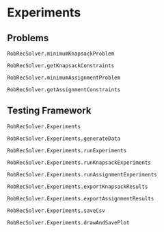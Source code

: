 # Experiments

## Problems

```@docs
RobRecSolver.minimumKnapsackProblem
```

```@docs
RobRecSolver.getKnapsackConstraints
```

```@docs
RobRecSolver.minimumAssignmentProblem
```

```@docs
RobRecSolver.getAssignmentConstraints
```

## Testing Framework
```@docs
RobRecSolver.Experiments
```

```@docs
RobRecSolver.Experiments.generateData
```

```@docs
RobRecSolver.Experiments.runExperiments
```

```@docs
RobRecSolver.Experiments.runKnapsackExperiments
```

```@docs
RobRecSolver.Experiments.runAssignmentExperiments
```

```@docs
RobRecSolver.Experiments.exportKnapsackResults
```

```@docs
RobRecSolver.Experiments.exportAssignmentResults
```

```@docs
RobRecSolver.Experiments.saveCsv
```

```@docs
RobRecSolver.Experiments.drawAndSavePlot
```
